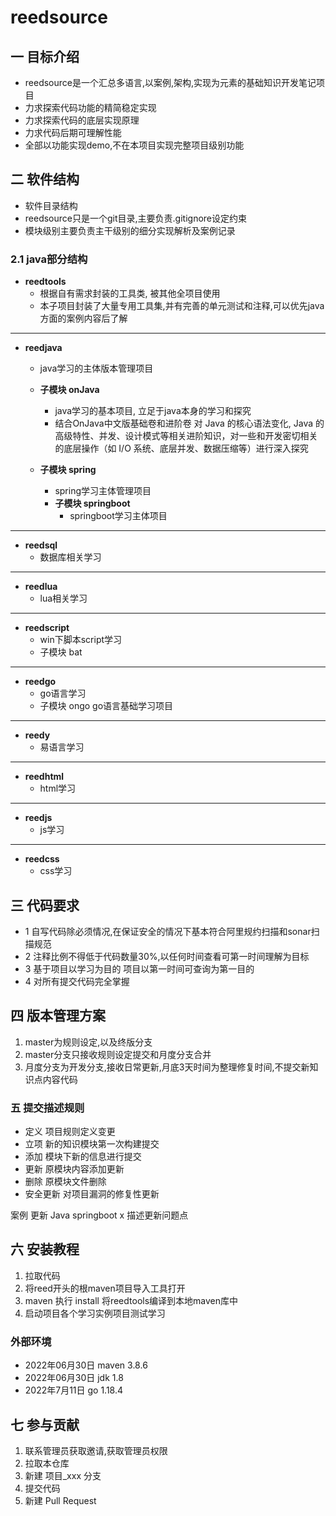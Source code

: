 # reedsource

## 一 目标介绍

- reedsource是一个汇总多语言,以案例,架构,实现为元素的基础知识开发笔记项目
- 力求探索代码功能的精简稳定实现
- 力求探索代码的底层实现原理
- 力求代码后期可理解性能
- 全部以功能实现demo,不在本项目实现完整项目级别功能

## 二 软件结构

- 软件目录结构
- reedsource只是一个git目录,主要负责.gitignore设定约束
- 模块级别主要负责主干级别的细分实现解析及案例记录

### 2.1 java部分结构

- **reedtools**
    - 根据自有需求封装的工具类, 被其他全项目使用
    - 本子项目封装了大量专用工具集,并有完善的单元测试和注释,可以优先java方面的案例内容后了解

---

- **reedjava**
    - java学习的主体版本管理项目

    - **子模块 onJava**
        - java学习的基本项目, 立足于java本身的学习和探究
        - 结合OnJava中文版基础卷和进阶卷 对 Java 的核心语法变化, Java 的高级特性、并发、设计模式等相关进阶知识，对一些和开发密切相关的底层操作（如 I/O 系统、底层并发、数据压缩等）进行深入探究

    - **子模块 spring**
        - spring学习主体管理项目
        - **子模块 springboot**
            - springboot学习主体项目

---

- **reedsql**
    - 数据库相关学习

---

- **reedlua**
    - lua相关学习

---

- **reedscript**
    - win下脚本script学习
    - 子模块 bat

---

- **reedgo**
    - go语言学习
    - 子模块 ongo go语言基础学习项目

---

- **reedy**
    - 易语言学习

---

- **reedhtml**
    - html学习

---

- **reedjs**
    - js学习

---

- **reedcss**
    - css学习


## 三 代码要求

- 1 自写代码除必须情况,在保证安全的情况下基本符合阿里规约扫描和sonar扫描规范
- 2 注释比例不得低于代码数量30%,以任何时间查看可第一时间理解为目标
- 3 基于项目以学习为目的 项目以第一时间可查询为第一目的
- 4 对所有提交代码完全掌握

## 四 版本管理方案

1. master为规则设定,以及终版分支
2. master分支只接收规则设定提交和月度分支合并
3. 月度分支为开发分支,接收日常更新,月底3天时间为整理修复时间,不提交新知识点内容代码

### 五 提交描述规则

- 定义 项目规则定义变更
- 立项 新的知识模块第一次构建提交
- 添加 模块下新的信息进行提交
- 更新 原模块内容添加更新
- 删除 原模块文件删除
- 安全更新 对项目漏洞的修复性更新

案例 更新 Java springboot x 描述更新问题点

## 六 安装教程

1. 拉取代码
2. 将reed开头的根maven项目导入工具打开
3. maven 执行 install 将reedtools编译到本地maven库中
4. 启动项目各个学习实例项目测试学习

### 外部环境

- 2022年06月30日 maven 3.8.6
- 2022年06月30日 jdk 1.8
- 2022年7月11日 go 1.18.4

## 七 参与贡献

1. 联系管理员获取邀请,获取管理员权限
2. 拉取本仓库
3. 新建 项目_xxx 分支
4. 提交代码
5. 新建 Pull Request